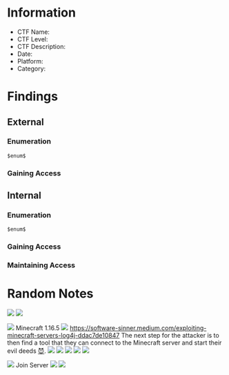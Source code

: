 # Information
- CTF Name: 
- CTF Level:
- CTF Description: 
- Date: 
- Platform: 
- Category: 

# Findings

## External
### Enumeration
`$enum$`

### Gaining Access


## Internal
### Enumeration
`$enum$`

### Gaining Access


### Maintaining Access


# Random Notes
![](https://i.imgur.com/wLMaRbi.png)
![](https://i.imgur.com/ZJUbJU2.png)

![](https://i.imgur.com/0m6Dfva.png)
Minecraft 1.16.5
![](https://i.imgur.com/GQYwGEN.png)
https://software-sinner.medium.com/exploiting-minecraft-servers-log4j-ddac7de10847
The next step for the attacker is to then find a tool that they can connect to the Minecraft server and start their evil deeds [😈](https://emojipedia.org/smiling-face-with-horns).
![](https://i.imgur.com/MxIRiqz.png)
![](https://i.imgur.com/8D2xzTV.png)
![](https://i.imgur.com/5CDWj3N.png)
![](https://i.imgur.com/xNLeUZb.png)
![](https://i.imgur.com/P8rsTAi.png)

![](https://i.imgur.com/fhqo7fW.png)
Join Server
![](https://i.imgur.com/B7wCN6d.png)
![](https://i.imgur.com/Rf88VQV.png)
